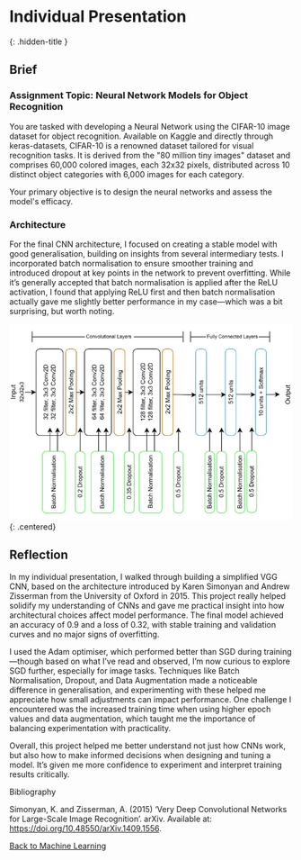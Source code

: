 # Individual Presentation
{: .hidden-title }

## Brief

### Assignment Topic: Neural Network Models for Object Recognition

You are tasked with developing a Neural Network using the CIFAR-10 image dataset for object recognition. Available on Kaggle and directly through keras-datasets, CIFAR-10 is a renowned dataset tailored for visual recognition tasks. It is derived from the "80 million tiny images" dataset and comprises 60,000 colored images, each 32x32 pixels, distributed across 10 distinct object categories with 6,000 images for each category. 

Your primary objective is to design the neural networks and assess the model's efficacy. 

### Architecture

For the final CNN architecture, I focused on creating a stable model with good generalisation, building on insights from several intermediary tests. I incorporated batch normalisation to ensure smoother training and introduced dropout at key points in the network to prevent overfitting. While it’s generally accepted that batch normalisation is applied after the ReLU activation, I found that applying ReLU first and then batch normalisation actually gave me slightly better performance in my case—which was a bit surprising, but worth noting.

![3-block-vgg](vgg_architecture.jpg)
{: .centered}

## Reflection

In my individual presentation, I walked through building a simplified VGG CNN, based on the architecture introduced by Karen Simonyan and Andrew Zisserman from the University of Oxford in 2015. This project really helped solidify my understanding of CNNs and gave me practical insight into how architectural choices affect model performance. The final model achieved an accuracy of 0.9 and a loss of 0.32, with stable training and validation curves and no major signs of overfitting.

I used the Adam optimiser, which performed better than SGD during training—though based on what I’ve read and observed, I’m now curious to explore SGD further, especially for image tasks. Techniques like Batch Normalisation, Dropout, and Data Augmentation made a noticeable difference in generalisation, and experimenting with these helped me appreciate how small adjustments can impact performance. One challenge I encountered was the increased training time when using higher epoch values and data augmentation, which taught me the importance of balancing experimentation with practicality.

Overall, this project helped me better understand not just how CNNs work, but also how to make informed decisions when designing and tuning a model. It’s given me more confidence to experiment and interpret training results critically.

Bibliography

Simonyan, K. and Zisserman, A. (2015) ‘Very Deep Convolutional Networks for Large-Scale Image Recognition’. arXiv. Available at: https://doi.org/10.48550/arXiv.1409.1556. 

[Back to Machine Learning](/machine_learning/)